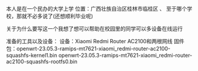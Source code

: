本人是在一个民办的大学上学
位置：广西壮族自治区桂林市临桂区 、
至于哪个学校，那就不必多说了(还想顺利毕业呢)

关于为什么要写这一个我想了想可以帮助在校园里的同学可以多设备在线运行

准备的工具以及设备：
设备：Xiaomi Redmi Router AC2100和两根网线
固件包：openwrt-23.05.3-ramips-mt7621-xiaomi_redmi-router-ac2100-squashfs-kernel1.bin openwrt-23.05.3-ramips-mt7621-xiaomi_redmi-router-ac2100-squashfs-rootfs0.bin
